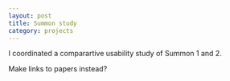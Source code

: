 ```yaml
---
layout: post
title: Summon study
category: projects
---
```


I coordinated a comparartive usability study of Summon 1 and 2.

Make links to papers instead?
